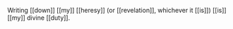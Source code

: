 Writing [[down]] [[my]] [[heresy]] (or [[revelation]], whichever it [[is]]) [[is]] [[my]] divine [[duty]].